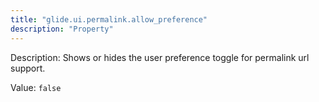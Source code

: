 ```yaml
---
title: "glide.ui.permalink.allow_preference"
description: "Property"
---
```


Description: Shows or hides the user preference toggle for permalink url support.

Value: `false`